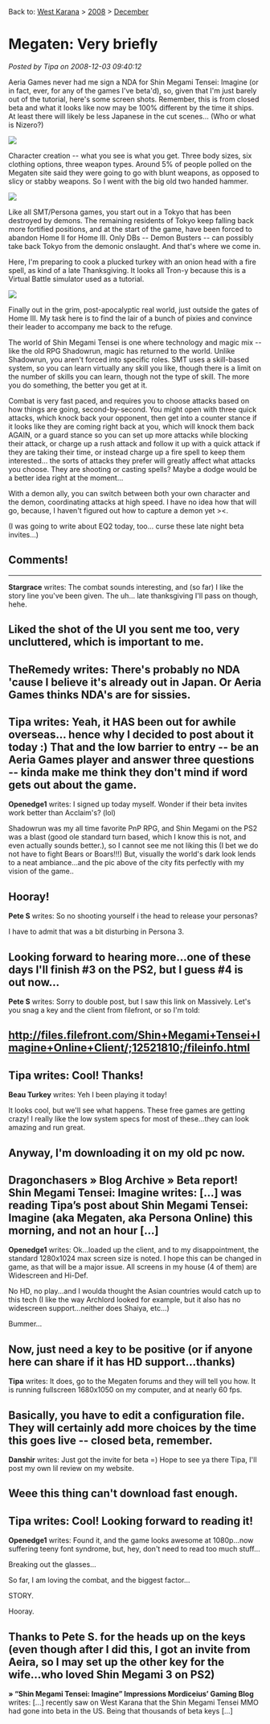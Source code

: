 Back to: [West Karana](/posts/westkarana.md) > [2008](/posts/2008/westkarana.md) > [December](./westkarana.md)
# Megaten: Very briefly

*Posted by Tipa on 2008-12-03 09:40:12*

Aeria Games never had me sign a NDA for Shin Megami Tensei: Imagine (or in fact, ever, for any of the games I've beta'd), so, given that I'm just barely out of the tutorial, here's some screen shots. Remember, this is from closed beta and what it looks like now may be 100% different by the time it ships. At least there will likely be less Japanese in the cut scenes... (Who or what is Nizero?)

![](../../../uploads/2008/12/imagineclient-2008-12-03-00-57-14-20.jpg)

Character creation -- what you see is what you get. Three body sizes, six clothing options, three weapon types. Around 5% of people polled on the Megaten site said they were going to go with blunt weapons, as opposed to slicy or stabby weapons. So I went with the big old two handed hammer.

![](../../../uploads/2008/12/imagineclient-2008-12-03-06-58-44-17.jpg)

Like all SMT/Persona games, you start out in a Tokyo that has been destroyed by demons. The remaining residents of Tokyo keep falling back more fortified positions, and at the start of the game, have been forced to abandon Home II for Home III. Only DBs -- Demon Busters -- can possibly take back Tokyo from the demonic onslaught. And that's where we come in.

Here, I'm preparing to cook a plucked turkey with an onion head with a fire spell, as kind of a late Thanksgiving. It looks all Tron-y because this is a Virtual Battle simulator used as a tutorial.

![](../../../uploads/2008/12/imagineclient-2008-12-03-07-10-14-69.jpg)

Finally out in the grim, post-apocalyptic real world, just outside the gates of Home III. My task here is to find the lair of a bunch of pixies and convince their leader to accompany me back to the refuge.

The world of Shin Megami Tensei is one where technology and magic mix -- like the old RPG Shadowrun, magic has returned to the world. Unlike Shadowrun, you aren't forced into specific roles. SMT uses a skill-based system, so you can learn virtually any skill you like, though there is a limit on the number of skills you can learn, though not the type of skill. The more you do something, the better you get at it.

Combat is very fast paced, and requires you to choose attacks based on how things are going, second-by-second. You might open with three quick attacks, which knock back your opponent, then get into a counter stance if it looks like they are coming right back at you, which will knock them back AGAIN, or a guard stance so you can set up more attacks while blocking their attack, or charge up a rush attack and follow it up with a quick attack if they are taking their time, or instead charge up a fire spell to keep them interested... the sorts of attacks they prefer will greatly affect what attacks you choose. They are shooting or casting spells? Maybe a dodge would be a better idea right at the moment...

With a demon ally, you can switch between both your own character and the demon, coordinating attacks at high speed. I have no idea how that will go, because, I haven't figured out how to capture a demon yet ><.

(I was going to write about EQ2 today, too... curse these late night beta invites...)

## Comments!
---
**Stargrace** writes: The combat sounds interesting, and (so far) I like the story line you've been given. 
The uh... late thanksgiving I'll pass on though, hehe.

Liked the shot of the UI you sent me too, very uncluttered, which is important to me.
---
**TheRemedy** writes: There's probably no NDA 'cause I believe it's already out in Japan. Or Aeria Games thinks NDA's are for sissies.
---
**Tipa** writes: Yeah, it HAS been out for awhile overseas... hence why I decided to post about it today :) That and the low barrier to entry -- be an Aeria Games player and answer three questions -- kinda make me think they don't mind if word gets out about the game.
---
**Openedge1** writes: I signed up today myself. Wonder if their beta invites work better than Acclaim's? (lol)

Shadowrun was my all time favorite PnP RPG, and Shin Megami on the PS2 was a blast (good ole standard turn based, which I know this is not, and even actually sounds better.), so I cannot see me not liking this (I bet we do not have to fight Bears or Boars!!!)
But, visually the world's dark look lends to a neat ambiance...and the pic above of the city fits perfectly with my vision of the game..

Hooray!
---
**Pete S** writes: So no shooting yourself i the head to release your personas?

I have to admit that was a bit disturbing in Persona 3. 

Looking forward to hearing more...one of these days I'll finish #3 on the PS2, but I guess #4 is out now...
---
**Pete S** writes: Sorry to double post, but I saw this link on Massively. Let's you snag a key and the client from filefront, or so I'm told:

http://files.filefront.com/Shin+Megami+Tensei+Imagine+Online+Client/;12521810;/fileinfo.html
---
**Tipa** writes: Cool! Thanks!
---
**Beau Turkey** writes: Yeh I been playing it today! 
 
 It looks cool, but we'll see what happens. These free games are getting crazy! I really like the low system specs for most of these...they can look amazing and run great. 

 Anyway, I'm downloading it on my old pc now.
---
**Dragonchasers &raquo; Blog Archive &raquo; Beta report! Shin Megami Tensei: Imagine** writes: [...] was reading Tipa’s post about Shin Megami Tensei: Imagine (aka Megaten, aka Persona Online) this morning, and not an hour [...]
---
**Openedge1** writes: Ok...loaded up the client, and to my disappointment, the standard 1280x1024 max screen size is noted. I hope this can be changed in game, as that will be a major issue. All screens in my house (4 of them) are Widescreen and Hi-Def.

No HD, no play...and I woulda thought the Asian countries would catch up to this tech (I like the way Archlord looked for example, but it also has no widescreen support...neither does Shaiya, etc...)

Bummer...

Now, just need a key to be positive (or if anyone here can share if it has HD support...thanks)
---
**Tipa** writes: It does, go to the Megaten forums and they will tell you how. It is running fullscreen 1680x1050 on my computer, and at nearly 60 fps.

Basically, you have to edit a configuration file. They will certainly add more choices by the time this goes live -- closed beta, remember.
---
**Danshir** writes: Just got the invite for beta =) Hope to see ya there Tipa, I'll post my own lil review on my website.

Weee this thing can't download fast enough.
---
**Tipa** writes: Cool! Looking forward to reading it!
---
**Openedge1** writes: Found it, and the game looks awesome at 1080p...now suffering teeny font syndrome, but, hey, don't need to read too much stuff...

Breaking out the glasses...

So far, I am loving the combat, and the biggest factor...

STORY.

Hooray.

Thanks to Pete S. for the heads up on the keys (even though after I did this, I got an invite from Aeira, so I may set up the other key for the wife...who loved Shin Megami 3 on PS2)
---
**&raquo; &#8220;Shin Megami Tensei: Imagine&#8221; Impressions Mordiceius&#8217; Gaming Blog** writes: [...] recently saw on West Karana that the Shin Megami Tensei MMO had gone into beta in the US. Being that thousands of beta keys [...]
